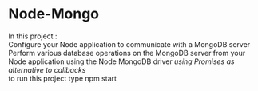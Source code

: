 # Node-Mongo
In this project :  
    Configure your Node application to communicate with a MongoDB server  
    Perform various database operations on the MongoDB server from your Node application using the Node MongoDB driver *using Promises as alternative to callbacks*  
    to run this project type npm start  
